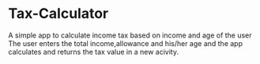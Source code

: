 # Tax-Calculator
A simple app to calculate income tax based on income and age of the user
The user enters the total income,allowance and his/her age and the app calculates and returns the tax value in a new acivity.

[](https://github.com/rahulgupta1999/Tax-Calculator/blob/master/outputs/Screenshot_2019-10-13-01-21-37-829_com.example.taxcalculator.png)


[](https://github.com/rahulgupta1999/Tax-Calculator/blob/master/outputs/Screenshot_2019-10-13-01-22-02-576_com.example.taxcalculator.png)


[](https://github.com/rahulgupta1999/Tax-Calculator/blob/master/outputs/Screenshot_2019-10-13-01-21-59-853_com.example.taxcalculator.png)
